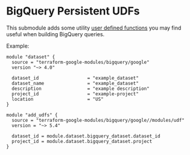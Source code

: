 # BigQuery Persistent UDFs

This submodule adds some utility [user defined functions](https://cloud.google.com/bigquery/docs/reference/standard-sql/user-defined-functions)
you may find useful when building BigQuery queries.

Example:
```
module "dataset" {
  source = "terraform-google-modules/bigquery/google"
  version "~> 4.0"

  dataset_id                  = "example_dataset"
  dataset_name                = "example_dataset"
  description                 = "example description"
  project_id                  = "example-project"
  location                    = "US"
}

module "add_udfs" {
  source = "terraform-google-modules/bigquery/google//modules/udf"
  version = "~> 5.4"

  dataset_id = module.dataset.bigquery_dataset.dataset_id
  project_id = module.dataset.bigquery_dataset.project
}
```
